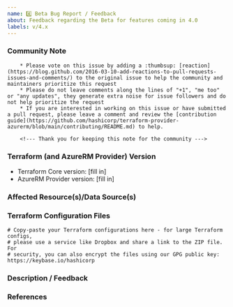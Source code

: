 ```yaml
---
name: 4️⃣ Beta Bug Report / Feedback
about: Feedback regarding the Beta for features coming in 4.0
labels: v/4.x
---
```


### Community Note

<!--- Please keep this note for the community --->

        * Please vote on this issue by adding a :thumbsup: [reaction](https://blog.github.com/2016-03-10-add-reactions-to-pull-requests-issues-and-comments/) to the original issue to help the community and maintainers prioritize this request
        * Please do not leave comments along the lines of "+1", "me too" or "any updates", they generate extra noise for issue followers and do not help prioritize the request
        * If you are interested in working on this issue or have submitted a pull request, please leave a comment and review the [contribution guide](https://github.com/hashicorp/terraform-provider-azurerm/blob/main/contributing/README.md) to help.

        <!--- Thank you for keeping this note for the community --->

<!--- Thank you for keeping this note for the community --->

### Terraform (and AzureRM Provider) Version

<!-- this can be obtained from `terraform -v` -->

* Terraform Core version: [fill in]
* AzureRM Provider version: [fill in]

### Affected Resource(s)/Data Source(s)
<!-- Please list the affected resources and/or data sources. Format: azurerm_XXXXX -->


### Terraform Configuration Files

<!--- Information about code formatting: https://help.github.com/articles/basic-writing-and-formatting-syntax/#quoting-code --->

```hcl
# Copy-paste your Terraform configurations here - for large Terraform configs,
# please use a service like Dropbox and share a link to the ZIP file. For
# security, you can also encrypt the files using our GPG public key: https://keybase.io/hashicorp
```

### Description / Feedback

<!--- What should have happened? --->

### References

<!---
Information about referencing Github Issues: https://help.github.com/articles/basic-writing-and-formatting-syntax/#referencing-issues-and-pull-requests

Are there any other GitHub issues (open or closed) or pull requests that should be linked here? Such as vendor documentation?
--->
